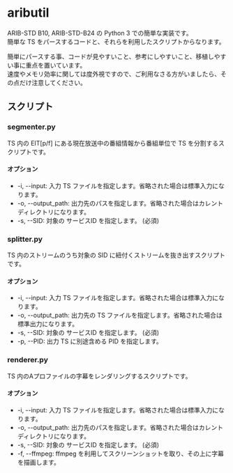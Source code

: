 # aributil

ARIB-STD B10, ARIB-STD-B24 の Python 3 での簡単な実装です。  
簡単な TS をパースするコードと、それらを利用したスクリプトからなります。  

簡単にパースする事、コードが見やすいこと、参考にしやすいこと、移植しやすい事に重点を置いています。  
速度やメモリ効率に関しては度外視ですので、ご利用なさる方がいましたら、その点だけ注意してください。  

## スクリプト

### segmenter.py

TS 内の EIT[p/f] にある現在放送中の番組情報から番組単位で TS を分割するスクリプトです。

#### オプション

* -i, --input: 入力 TS ファイルを指定します。省略された場合は標準入力になります。
* -o, --output_path: 出力先のパスを指定します。省略された場合はカレントディレクトリになります。
* -s, --SID: 対象の サービスID を指定します。 (必須)

### splitter.py

TS 内のストリームのうち対象の SID に紐付くストリームを抜き出すスクリプトです。

#### オプション

* -i, --input: 入力 TS ファイルを指定します。省略された場合は標準入力になります。
* -o, --output_path: 出力先の TS ファイルを指定します。省略された場合は標準出力になります。
* -s, --SID: 対象の サービスID を指定します。 (必須)
* -p, --PID: 出力 TS に別途含める PID を指定します。

### renderer.py

TS 内のAプロファイルの字幕をレンダリングするスクリプトです。

#### オプション

* -i, --input: 入力 TS ファイルを指定します。省略された場合は標準入力になります。
* -o, --output_path: 出力先のパスを指定します。省略された場合はカレントディレクトリになります。
* -s, --SID: 対象の サービスID を指定します。 (必須)
* -f, --ffmpeg: ffmpeg を利用してスクリーンショットを取り、その上に字幕を描画します。
